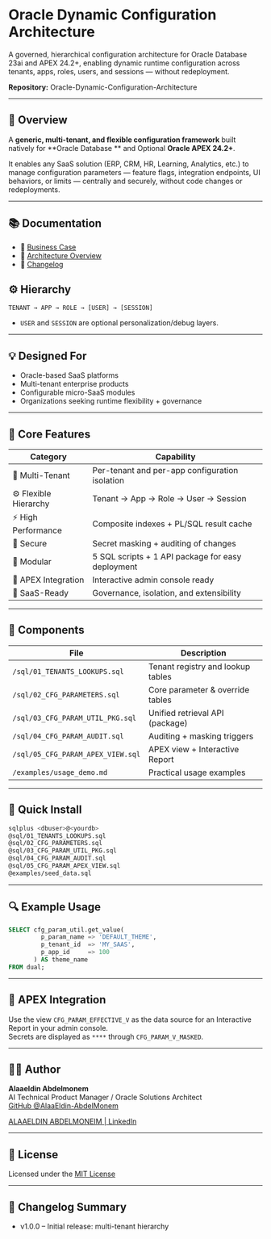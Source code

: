 # Oracle Dynamic Configuration Architecture

A governed, hierarchical configuration architecture for Oracle Database 23ai and APEX 24.2+, enabling dynamic runtime configuration across tenants, apps, roles, users, and sessions — without redeployment.

**Repository:** Oracle-Dynamic-Configuration-Architecture


---

## 🧠 Overview

A **generic, multi-tenant, and flexible configuration framework** built natively for **Oracle Database ** and Optional **Oracle APEX 24.2+**.

It enables any SaaS solution (ERP, CRM, HR, Learning, Analytics, etc.) to manage configuration parameters — feature flags, integration endpoints, UI behaviors, or limits — centrally and securely, without code changes or redeployments.

---



## 📚 Documentation

- 📘 [Business Case](docs/BUSINESS_CASE.md)
- 🧱 [Architecture Overview](docs/CONFIG_FRAMEWORK_OVERVIEW.md)
- 🧾 [Changelog](docs/CHANGELOG.md)
  
  

## ⚙️ Hierarchy

```
TENANT → APP → ROLE → [USER] → [SESSION]
```

- `USER` and `SESSION` are optional personalization/debug layers.

---

## 💡 Designed For

- Oracle-based SaaS platforms
- Multi-tenant enterprise products
- Configurable micro-SaaS modules
- Organizations seeking runtime flexibility + governance

---

## 🧱 Core Features

| Category               | Capability                                         |
| ---------------------  | ------------------------------------------------- |
| 🏢 Multi-Tenant        | Per-tenant and per-app configuration isolation    |
| ⚙️ Flexible Hierarchy  | Tenant → App → Role → User → Session              |
| ⚡ High Performance    | Composite indexes + PL/SQL result cache           |
| 🔐 Secure              | Secret masking + auditing of changes              |
| 🧩 Modular             | 5 SQL scripts + 1 API package for easy deployment |
| 🧾 APEX Integration    | Interactive admin console ready                   |
| 🧮 SaaS-Ready          | Governance, isolation, and extensibility          |

---

## 🧰 Components

| File                              | Description                       |
| --------------------------------- | --------------------------------- |
| `/sql/01_TENANTS_LOOKUPS.sql`     | Tenant registry and lookup tables |
| `/sql/02_CFG_PARAMETERS.sql`      | Core parameter & override tables  |
| `/sql/03_CFG_PARAM_UTIL_PKG.sql`  | Unified retrieval API (package)   |
| `/sql/04_CFG_PARAM_AUDIT.sql`     | Auditing + masking triggers       |
| `/sql/05_CFG_PARAM_APEX_VIEW.sql` | APEX view + Interactive Report    |
| `/examples/usage_demo.md`         | Practical usage examples          |

---

## 🚀 Quick Install

```bash
sqlplus <dbuser>@<yourdb>
@sql/01_TENANTS_LOOKUPS.sql
@sql/02_CFG_PARAMETERS.sql
@sql/03_CFG_PARAM_UTIL_PKG.sql
@sql/04_CFG_PARAM_AUDIT.sql
@sql/05_CFG_PARAM_APEX_VIEW.sql
@examples/seed_data.sql
```

---

## 🔍 Example Usage

```sql
SELECT cfg_param_util.get_value(
         p_param_name => 'DEFAULT_THEME',
         p_tenant_id  => 'MY_SAAS',
         p_app_id     => 100
       ) AS theme_name
FROM dual;
```

---

## 🧩 APEX Integration

Use the view `CFG_PARAM_EFFECTIVE_V` as the data source for an Interactive Report in your admin console.  
Secrets are displayed as `****` through `CFG_PARAM_V_MASKED`.

---

## 🧑‍💼 Author

**Alaaeldin Abdelmonem**  
AI Technical Product Manager / Oracle Solutions Architect  
[GitHub @AlaaEldin-AbdelMonem](https://github.com/AlaaEldin-AbdelMonem)

[ALAAELDIN ABDELMONEIM | LinkedIn](https://www.linkedin.com/in/alaa-eldin/)

---

## 🪪 License

Licensed under the [MIT License](LICENSE)

---

## 🧾 Changelog Summary

- v1.0.0 – Initial release: multi-tenant hierarchy
